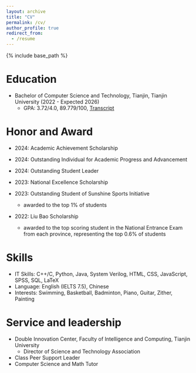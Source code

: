 ```yaml
---
layout: archive
title: "CV"
permalink: /cv/
author_profile: true
redirect_from:
  - /resume
---
```


{% include base_path %}

Education
======
* Bachelor of Computer Science and Technology, Tianjin, Tianjin University (2022 - Expected 2026)
  * GPA: 3.72/4.0, 89.779/100, [Transcript](../assets/transcript-qiuchengchen.pdf) 

Honor and Award
======
* 2024: Academic Achievement Scholarship

* 2024: Outstanding Individual for Academic Progress and Advancement

* 2024: Outstanding Student Leader

* 2023: National Excellence Scholarship

* 2023: Outstanding Student of Sunshine Sports Initiative
  * awarded to the top 1% of students

* 2022: Liu Bao Scholarship
  * awarded to the top scoring student in the National Entrance Exam from each province, representing the top 0.6% of students
  
Skills
======
* IT Skills: C++/C, Python, Java, System Verilog, HTML, CSS, JavaScript, SPSS, SQL, LaTeX
* Language: English (IELTS 7.5), Chinese 
* Interests: Swimming, Basketball, Badminton, Piano, Guitar, Zither, Painting

  
Service and leadership
======
* Double Innovation Center, Faculty of Intelligence and Computing, Tianjin University
  * Director of Science and Technology Association
* Class Peer Support Leader
* Computer Science and Math Tutor
